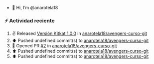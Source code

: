- 👋 Hi, I’m @anarotela18

### :zap: Actividad reciente
<!--RECENT_ACTIVITY:start-->
1. ✌️ Released [Versión Kitkat 1.0.0](https://github.com/anarotela18/avengers-curso-git/releases/tag/v1.0.0) in [anarotela18/avengers-curso-git](https://github.com/anarotela18/avengers-curso-git)<br>
2. ⬆️ Pushed undefined commit(s) to [anarotela18/avengers-curso-git](https://github.com/anarotela18/avengers-curso-git)<br>
3. 💪 Opened PR [#2](undefined) in [anarotela18/avengers-curso-git](https://github.com/anarotela18/avengers-curso-git)<br>
4. ⬆️ Pushed undefined commit(s) to [anarotela18/avengers-curso-git](https://github.com/anarotela18/avengers-curso-git)<br>
5. ⬆️ Pushed undefined commit(s) to [anarotela18/avengers-curso-git](https://github.com/anarotela18/avengers-curso-git)<br>
<!--RECENT_ACTIVITY:end-->
